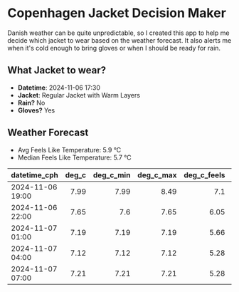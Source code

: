 
# Copenhagen Jacket Decision Maker

Danish weather can be quite unpredictable, so I created this app to help me decide which jacket to wear based on the weather forecast. 
It also alerts me when it's cold enough to bring gloves or when I should be ready for rain.

## What Jacket to wear?

- **Datetime**: 2024-11-06 17:30
- **Jacket**: Regular Jacket with Warm Layers
- **Rain?** No
- **Gloves?** Yes

## Weather Forecast
- Avg Feels Like Temperature: 5.9 °C
- Median Feels Like Temperature: 5.7 °C

| datetime_cph     |   deg_c |   deg_c_min |   deg_c_max |   deg_c_feels | weather   | wind   | rain   |
|:-----------------|--------:|------------:|------------:|--------------:|:----------|:-------|:-------|
| 2024-11-06 19:00 |    7.99 |        7.99 |        8.49 |          7.1  | Clouds    | Low    | None   |
| 2024-11-06 22:00 |    7.65 |        7.6  |        7.65 |          6.05 | Clouds    | Low    | None   |
| 2024-11-07 01:00 |    7.19 |        7.19 |        7.19 |          5.66 | Clouds    | Low    | None   |
| 2024-11-07 04:00 |    7.12 |        7.12 |        7.12 |          5.28 | Clear     | Low    | None   |
| 2024-11-07 07:00 |    7.21 |        7.21 |        7.21 |          5.28 | Clouds    | Low    | None   |
        